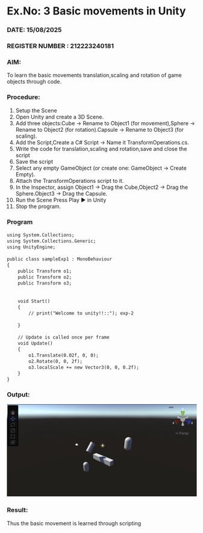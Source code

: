 # Ex.No: 3  Basic movements in Unity 
### DATE: 15/08/2025                                                                     
### REGISTER NUMBER : 212223240181
### AIM: 
 To learn the basic movements translation,scaling and rotation of game objects through code.
### Procedure:
1. Setup the Scene
2. Open Unity and create a 3D Scene.
3. Add three objects:Cube → Rename to Object1 (for movement),Sphere → Rename to Object2 (for rotation).Capsule → Rename to Object3 (for scaling).
4. Add the Script,Create a C# Script → Name it TransformOperations.cs.
5. Write the code for translation,scaling and rotation,save and close the script
6. Save the script
7. Select any empty GameObject (or create one: GameObject → Create Empty).
8. Attach the TransformOperations script to it.
9. In the Inspector, assign Object1 → Drag the Cube,Object2 → Drag the Sphere.Object3 → Drag the Capsule.
10. Run the Scene Press Play ▶️ in Unity
11. Stop the program.
### Program 
```
using System.Collections;
using System.Collections.Generic;
using UnityEngine;

public class sampleExp1 : MonoBehaviour
{
    public Transform o1;
    public Transform o2;
    public Transform o3;


    void Start()
    {
        // print("Welcome to unity!!::"); exp-2

    }

    // Update is called once per frame
    void Update()
    {
        o1.Translate(0.02f, 0, 0);
        o2.Rotate(0, 0, 2f);
        o3.localScale += new Vector3(0, 0, 0.2f);
    }
}

```
### Output:
!['output'](./Exps/Exp3/Screen%20Shot%201947-05-24%20at%2015.13.42.png)




### Result:
Thus the basic movement is learned through scripting


